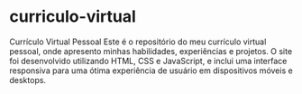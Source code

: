 # curriculo-virtual
Currículo Virtual Pessoal  Este é o repositório do meu currículo virtual pessoal, onde apresento minhas habilidades, experiências e projetos. O site foi desenvolvido utilizando HTML, CSS e JavaScript, e inclui uma interface responsiva para uma ótima experiência de usuário em dispositivos móveis e desktops.
